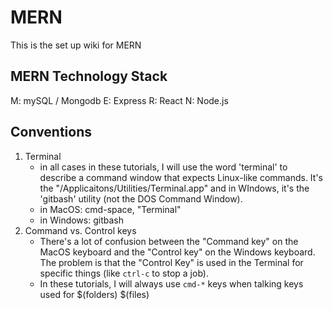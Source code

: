 # MERN

This is the set up wiki for MERN

## MERN Technology Stack
M: mySQL / Mongodb
E: Express
R: React
N: Node.js

## Conventions

1. Terminal 
	- in all cases in these tutorials, I will use the word 'terminal' to describe a command window that expects Linux-like commands. It's the "/Applicaitons/Utilities/Terminal.app" and in WIndows, it's the 'gitbash' utility (not the DOS Command Window).
	- in MacOS: cmd-space, "Terminal"
	- in Windows: gitbash
1. Command vs. Control keys
	- There's a lot of confusion between the "Command key" on the MacOS keyboard and the "Control key" on the Windows keyboard. The problem is that the "Control Key" is used in the Terminal for specific things (like `ctrl-c` to stop a job).
	- In these tutorials, I will always use `cmd-*` keys when talking keys used for 
$(folders)
$(files)
<!--stackedit_data:
eyJoaXN0b3J5IjpbLTI2MDU0OTAwOF19
-->